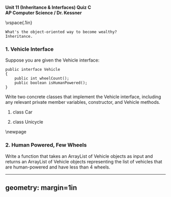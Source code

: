 __Unit 11 (Inheritance & Interfaces) Quiz C__  
__AP Computer Science / Dr. Kessner__  

\vspace{.1in}

```
What's the object-oriented way to become wealthy?
Inheritance.
```

### 1.  Vehicle Interface

Suppose you are given the Vehicle interface:

```
public interface Vehicle
{
    public int wheelCount();
    public boolean isHumanPowered();
}
```


Write two concrete classes that implement the Vehicle interface, including any
relevant private member variables, constructor, and Vehicle methods.

1) class Car

2) class Unicycle

\newpage


### 2.  Human Powered, Few Wheels

Write a function that takes an ArrayList of Vehicle objects as input and
returns an ArrayList of Vehicle objects representing the list of vehicles that
are human-powered and have less than 4 wheels.


---
geometry: margin=1in
---


